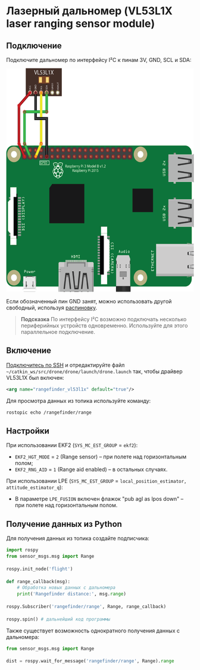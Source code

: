 # Лазерный дальномер (VL53L1X laser ranging sensor module)

## Подключение

Подключите дальномер по интерфейсу I²C к пинам 3V, GND, SCL и SDA:

<img src="../assets/raspberry-vl53l1x.png" alt="Подключение VL53L1X" height=600>

Если обозначенный пин GND занят, можно использовать другой свободный, используя [распиновку](https://pinout.xyz).

> **Подсказка** По интерфейсу I²C возможно подключать несколько периферийных устройств одновременно. Используйте для этого параллельное подключение.

## Включение

[Подключитесь по SSH](ssh.md) и отредактируйте файл `~/catkin_ws/src/drone/drone/launch/drone.launch` так, чтобы драйвер VL53L1X был включен:

```xml
<arg name="rangefinder_vl53l1x" default="true"/>
```

Для просмотра данных из топика используйте команду:

```bash
rostopic echo /rangefinder/range
```

## Настройки

При использовании EKF2 (`SYS_MC_EST_GROUP` = `ekf2`):

* `EKF2_HGT_MODE` = `2` (Range sensor) – при полете над горизонтальным полом;
* `EKF2_RNG_AID` = `1` (Range aid enabled) – в остальных случаях.

При использовании LPE (`SYS_MC_EST_GROUP` = `local_position_estimator, attitude_estimator_q`):

* В параметре `LPE_FUSION` включен флажок "pub agl as lpos down" – при полете над горизонтальным полом.

## Получение данных из Python

Для получения данных из топика создайте подписчика:

```python
import rospy
from sensor_msgs.msg import Range

rospy.init_node('flight')

def range_callback(msg):
    # Обработка новых данных с дальномера
    print('Rangefinder distance:', msg.range)

rospy.Subscriber('rangefinder/range', Range, range_callback)

rospy.spin() # дальнейший код программы
```

Также существует возможность однократного получения данных с дальномера:

```python
from sensor_msgs.msg import Range

dist = rospy.wait_for_message('rangefinder/range', Range).range
```
